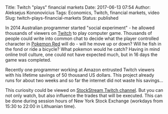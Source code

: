 Title: Twitch "plays" financial markets
Date: 2017-06-13 07:54
Author: Aleksejus Kononovicius
Tags: Economics, Twitch, financial markets, video
Slug: twitch-plays-financial-markets
Status: published

In
2014 Australian programmer started "social experiment" - he allowed
thousands of viewers on [Twitch](http://www.twitch.tv) to play computer
game. Thousands of people could write into common chat to decide what
the player controlled character in [Pokemon
Red](https://en.wikipedia.org/wiki/Pok%C3%A9mon_Red) will do - will he
move up or down? Will he fish in the fond or ride a bicycle? What
pokemon would he catch? Having in mind online troll culture, one could
not have expected much, but in 16 days the game was completed.

Recently one programmer working at Amazon entrusted Twitch viewers with
his lifetime savings of 50 thousand US dollars. This project already
runs for about two weeks and so far the internet did not waste his
savings...

This curiosity could be viewed on [StockStream Twitch
channel](https://www.twitch.tv/stockstream). But you can not only watch,
but also influence the trades that will be executed. This can be done
during session hours of New York Stock Exchange (workdays from 15:30 to
22:00 in Lithuanian time).

